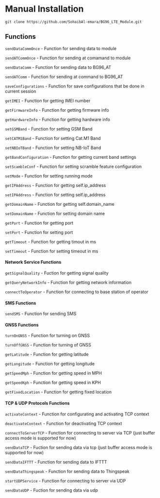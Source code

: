 # Manual Installation
```
git clone https://github.com/SohaibAl-emara/BG96_LTE_Module.git
```

## Functions

`sendDataCommOnce` - Function for sending data to module

`sendATCommOnce` - Function for sending at comamand to module

`sendDataComm` - Function for sending data to BG96_AT

`sendATComm` - Function for sending at command to BG96_AT

`saveConfigurations` - Function for save configurations that be done in current session

`getIMEI` - Function for getting IMEI number

`getFirmwareInfo` - Function for getting firmware info

`getHardwareInfo` - Function for getting hardware info

`setGSMBand` - Function for setting GSM Band

`setCATM1Band` - Function for setting Cat.M1 Band

`setNBIoTBand` - Function for setting NB-IoT Band

`getBandConfiguration` - Function for getting current band settings

`setScambleConf` - Function for setting scramble feature configuration 

`setMode` - Function for setting running mode

`getIPAddress` - Function for getting self.ip_address

`setIPAddress` - Function for setting self.ip_address

`getDomainName` - Function for getting self.domain_name

`setDomainName` - Function for setting domain name

`getPort` - Function for getting port

`setPort` - Function for setting port

`getTimeout` - Function for getting timout in ms

`setTimeout` - Function for setting timeout in ms  

#### Network Service Functions

`getSignalQuality` - Fuction for getting signal quality

`getQueryNetworkInfo` - Function for getting network information

`connectToOperator` - Function for connecting to base station of operator

#### SMS Functions

`sendSMS` - Function for sending SMS

#### GNSS Functions

`turnOnGNSS` - Function for turning on GNSS

`turnOffGNSS` - Function for turning of GNSS

`getLatitude` - Function for getting latitude

`getLongitude` - Function for getting longitude

`getSpeedMph` - Function for getting speed in MPH	

`getSpeedKph` - Function for getting speed in KPH

`getFixedLocation` - Function for getting fixed location 

#### TCP & UDP Protocols Functions

`activateContext` - Function for configurating and activating TCP context 

`deactivateContext` - Function for deactivating TCP context 

`connectToServerTCP` - Function for connecting to server via TCP (just buffer access mode is supported for now)

`sendDataTCP` - Fuction for sending data via tcp (just buffer access mode is supported for now)

`sendDataIFTTT` - Function for sending data to IFTTT

`sendDataThingspeak` - Function for sending data to Thingspeak

`startUDPService` - Function for connecting to server via UDP

`sendDataUDP` - Fuction for sending data via udp

